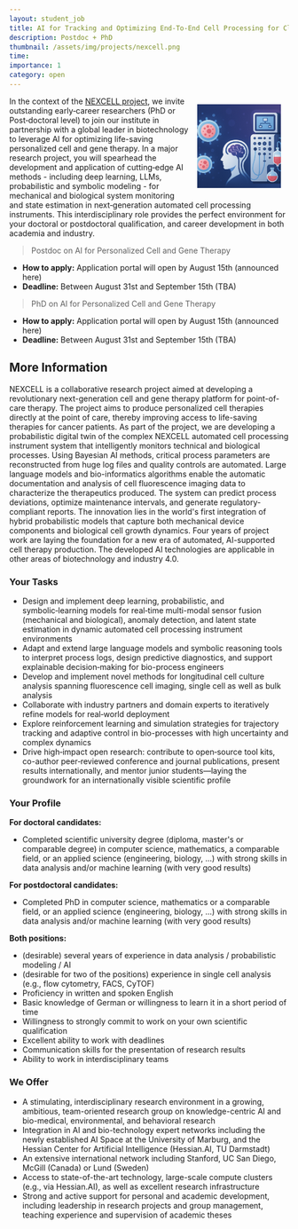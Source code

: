 ```yaml
---
layout: student_job
title: AI for Tracking and Optimizing End‑To‑End Cell Processing for Clinical Cell Therapy
description: Postdoc + PhD
thumbnail: /assets/img/projects/nexcell.png
time:
importance: 1
category: open
---
```


<img src="/assets/img/projects/nexcell.png" style="float: right; width:30%; padding: 1em"/>

In the context of the [NEXCELL project](/projects/2025_nexcell), we invite outstanding early‑career researchers (PhD or Post‑doctoral level) to join our institute in partnership with a global leader in biotechnology to leverage AI for optimizing life-saving personalized cell and gene therapy. In a major research project, you will spearhead the development and application of cutting‑edge AI methods - including deep learning, LLMs, probabilistic and symbolic modeling - for mechanical and biological system monitoring and state estimation in next‑generation automated cell processing instruments. This interdisciplinary role provides the perfect environment for your doctoral or postdoctoral qualification, and career development in both academia and industry.

> Postdoc on AI for Personalized Cell and Gene Therapy

* **How to apply:** Application portal will open by August 15th (announced here)
* **Deadline:** Between August 31st and September 15th (TBA)

> PhD on AI for Personalized Cell and Gene Therapy

* **How to apply:** Application portal will open by August 15th (announced here)
* **Deadline:** Between August 31st and September 15th (TBA)

## More Information

NEXCELL is a collaborative research project aimed at developing a revolutionary next-generation cell and gene therapy platform for point-of-care therapy. The project aims to produce personalized cell therapies directly at the point of care, thereby improving access to life-saving therapies for cancer patients. As part of the project, we are developing a probabilistic digital twin of the complex NEXCELL automated cell processing instrument system that intelligently monitors technical and biological processes. Using Bayesian AI methods, critical process parameters are reconstructed from huge log files and quality controls are automated.
Large language models and bio-informatics algorithms enable the automatic documentation and analysis of cell fluorescence imaging data to characterize the therapeutics produced. The system can predict process deviations, optimize maintenance intervals, and generate regulatory-compliant reports.
The innovation lies in the world's first integration of hybrid probabilistic models that capture both mechanical device components and biological cell growth dynamics. Four years of project work are laying the foundation for a new era of automated, AI-supported cell therapy production. The developed AI technologies are applicable in other areas of biotechnology and industry 4.0.

### Your Tasks

- Design and implement deep learning, probabilistic, and symbolic‑learning models for real‑time multi-modal sensor fusion (mechanical and biological), anomaly detection, and latent state estimation in dynamic automated cell processing instrument environments
- Adapt and extend large language models and symbolic reasoning tools to interpret process logs, design predictive diagnostics, and support explainable decision‑making for bio-process engineers
- Develop and implement novel methods for longitudinal cell culture analysis spanning fluorescence cell imaging, single cell as well as bulk analysis
- Collaborate with industry partners and domain experts to iteratively refine models for real‑world deployment
- Explore reinforcement learning and simulation strategies for  trajectory tracking and adaptive control in bio-processes with high uncertainty and complex dynamics
- Drive high‑impact open research: contribute to open‑source tool kits, co-author peer‑reviewed conference and journal publications, present results internationally, and mentor junior students—laying the groundwork for an internationally visible scientific profile

### Your Profile

**For doctoral candidates:**
- Completed scientific university degree (diploma, master's or comparable degree) in computer science, mathematics, a comparable field, or an applied science (engineering, biology, ...) with strong skills in data analysis and/or machine learning  (with very good results)

**For postdoctoral candidates:**
- Completed PhD in computer science, mathematics or a comparable field, or an applied science (engineering, biology, ...) with strong skills in data analysis and/or machine learning  (with very good results)

**Both positions:**
- (desirable) several years of experience in data analysis / probabilistic modeling / AI 
- (desirable for two of the positions) experience in single cell analysis (e.g., flow cytometry, FACS, CyTOF) 
- Proficiency in written and spoken English
- Basic knowledge of German or willingness to learn it in a short period of time
- Willingness to strongly commit to work on your own scientific qualification
- Excellent ability to work with deadlines
- Communication skills for the presentation of research results
- Ability to work in interdisciplinary teams

### We Offer

- A stimulating, interdisciplinary research environment in a growing, ambitious, team-oriented research group on knowledge-centric AI and bio-medical, environmental, and behavioral research
- Integration in AI and bio-technology expert networks including the newly established AI Space at the University of Marburg, and the Hessian Center for Artificial Intelligence (Hessian.AI, TU Darmstadt)
- An extensive international network including Stanford, UC San Diego, McGill (Canada) or Lund (Sweden)
- Access to state-of-the-art technology, large-scale compute clusters (e.g., via Hessian.AI), as well as excellent research infrastructure
- Strong and active support for personal and academic development, including leadership in research projects and group management, teaching experience and supervision of academic theses
